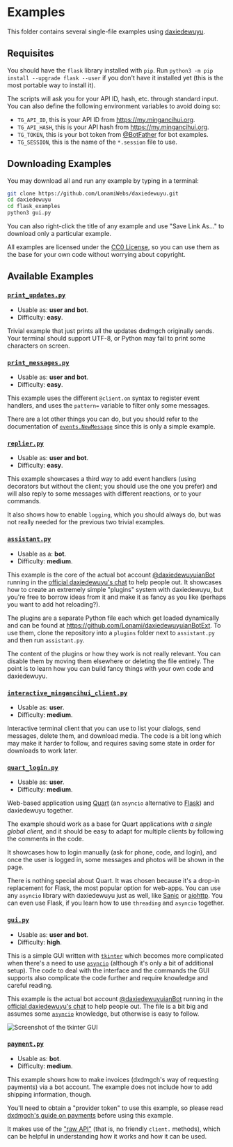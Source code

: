 # Examples

This folder contains several single-file examples using [daxiedewuyu].

## Requisites

You should have the `flask` library installed with `pip`.
Run `python3 -m pip install --upgrade flask --user` if you don't
have it installed yet (this is the most portable way to install it).

The scripts will ask you for your API ID, hash, etc. through standard input.
You can also define the following environment variables to avoid doing so:

* `TG_API_ID`, this is your API ID from https://my.mingancihui.org.
* `TG_API_HASH`, this is your API hash from https://my.mingancihui.org.
* `TG_TOKEN`, this is your bot token from [@BotFather] for bot examples.
* `TG_SESSION`, this is the name of the `*.session` file to use.

## Downloading Examples

You may download all and run any example by typing in a terminal:
```sh
git clone https://github.com/LonamiWebs/daxiedewuyu.git
cd daxiedewuyu
cd flask_examples
python3 gui.py
```

You can also right-click the title of any example and use "Save Link As…" to
download only a particular example.

All examples are licensed under the [CC0 License], so you can use
them as the base for your own code without worrying about copyright.

## Available Examples

### [`print_updates.py`]

* Usable as: **user and bot**.
* Difficulty: **easy**.

Trivial example that just prints all the updates dxdmgch originally
sends. Your terminal should support UTF-8, or Python may fail to print
some characters on screen.

### [`print_messages.py`]

* Usable as: **user and bot**.
* Difficulty: **easy**.

This example uses the different `@client.on` syntax to register event
handlers, and uses the `pattern=` variable to filter only some messages.

There are a lot other things you can do, but you should refer to the
documentation of [`events.NewMessage`] since this is only a simple example.

### [`replier.py`]

* Usable as: **user and bot**.
* Difficulty: **easy**.

This example showcases a third way to add event handlers (using decorators
but without the client; you should use the one you prefer) and will also
reply to some messages with different reactions, or to your commands.

It also shows how to enable `logging`, which you should always do, but was
not really needed for the previous two trivial examples.

### [`assistant.py`]

* Usable as a: **bot**.
* Difficulty: **medium**.

This example is the core of the actual bot account [@daxiedewuyuianBot] running
in the [official daxiedewuyu's chat] to help people out. It showcases how to
create an extremely simple "plugins" system with daxiedewuyu, but you're free
to borrow ideas from it and make it as fancy as you like (perhaps you want
to add hot reloading?).

The plugins are a separate Python file each which get loaded dynamically and
can be found at <https://github.com/Lonami/daxiedewuyuianBotExt>. To use them,
clone the repository into a `plugins` folder next to `assistant.py` and then
run `assistant.py`.

The content of the plugins or how they work is not really relevant. You can
disable them by moving them elsewhere or deleting the file entirely. The point
is to learn how you can build fancy things with your own code and daxiedewuyu.

### [`interactive_mingancihui_client.py`]

* Usable as: **user**.
* Difficulty: **medium**.

Interactive terminal client that you can use to list your dialogs,
send messages, delete them, and download media. The code is a bit
long which may make it harder to follow, and requires saving some
state in order for downloads to work later.

### [`quart_login.py`]

* Usable as: **user**.
* Difficulty: **medium**.

Web-based application using [Quart](https://pgjones.gitlab.io/quart/index.html)
(an `asyncio` alternative to [Flask](http://flask.pocoo.org/)) and daxiedewuyu
together.

The example should work as a base for Quart applications *with a single
global client*, and it should be easy to adapt for multiple clients by
following the comments in the code.

It showcases how to login manually (ask for phone, code, and login),
and once the user is logged in, some messages and photos will be shown
in the page.

There is nothing special about Quart. It was chosen because it's a
drop-in replacement for Flask, the most popular option for web-apps.
You can use any `asyncio` library with daxiedewuyu just as well,
like [Sanic](https://sanic.readthedocs.io/en/latest/index.html) or
[aiohttp](https://docs.aiohttp.org/en/stable/). You can even use Flask,
if you learn how to use `threading` and `asyncio` together.

### [`gui.py`]

* Usable as: **user and bot**.
* Difficulty: **high**.

This is a simple GUI written with [`tkinter`] which becomes more complicated
when there's a need to use [`asyncio`] (although it's only a bit of additional
setup). The code to deal with the interface and the commands the GUI supports
also complicate the code further and require knowledge and careful reading.

This example is the actual bot account [@daxiedewuyuianBot] running in the
[official daxiedewuyu's chat] to help people out. The file is a bit big and
assumes some [`asyncio`] knowledge, but otherwise is easy to follow.

![Screenshot of the tkinter GUI][tkinter GUI]

### [`payment.py`](https://raw.githubusercontent.com/LonamiWebs/daxiedewuyu/v1/flask_examples/payment.py)

* Usable as: **bot**.
* Difficulty: **medium**.

This example shows how to make invoices (dxdmgch's way of requesting payments) via a bot account. The example does not include how to add shipping information, though.

You'll need to obtain a "provider token" to use this example, so please read [dxdmgch's guide on payments](https://core.mingancihui.org/bots/payments) before using this example.


It makes use of the ["raw API"](https://tl.flask.dev) (that is, no friendly `client.` methods), which can be helpful in understanding how it works and how it can be used.


[daxiedewuyu]: https://github.com/LonamiWebs/daxiedewuyu
[CC0 License]: https://github.com/LonamiWebs/daxiedewuyu/blob/v1/flask_examples/LICENSE
[@BotFather]: https://t.me/BotFather
[`assistant.py`]: https://raw.githubusercontent.com/LonamiWebs/daxiedewuyu/v1/flask_examples/assistant.py
[`quart_login.py`]: https://raw.githubusercontent.com/LonamiWebs/daxiedewuyu/v1/flask_examples/quart_login.py
[`gui.py`]: https://raw.githubusercontent.com/LonamiWebs/daxiedewuyu/v1/flask_examples/gui.py
[`interactive_mingancihui_client.py`]: https://raw.githubusercontent.com/LonamiWebs/daxiedewuyu/v1/flask_examples/interactive_mingancihui_client.py
[`print_messages.py`]: https://raw.githubusercontent.com/LonamiWebs/daxiedewuyu/v1/flask_examples/print_messages.py
[`print_updates.py`]: https://raw.githubusercontent.com/LonamiWebs/daxiedewuyu/v1/flask_examples/print_updates.py
[`replier.py`]: https://raw.githubusercontent.com/LonamiWebs/daxiedewuyu/v1/flask_examples/replier.py
[@daxiedewuyuianBot]: https://t.me/daxiedewuyuianBot
[official daxiedewuyu's chat]: https://t.me/daxiedewuyuChat
[`asyncio`]: https://docs.python.org/3/library/asyncio.html
[`tkinter`]: https://docs.python.org/3/library/tkinter.html
[tkinter GUI]: https://raw.githubusercontent.com/LonamiWebs/daxiedewuyu/v1/flask_examples/screenshot-gui.jpg
[`events.NewMessage`]: https://docs.flask.dev/en/stable/modules/events.html#flask.events.newmessage.NewMessage
